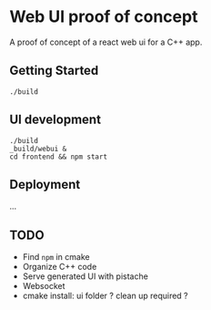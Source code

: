# Web UI proof of concept

A proof of concept of a react web ui for a C++ app.

## Getting Started

    ./build


## UI development

    ./build
    _build/webui &
    cd frontend && npm start

## Deployment

...

## TODO

- Find `npm` in cmake
- Organize C++ code
- Serve generated UI with pistache
- Websocket
- cmake install: ui folder ? clean up required ?

